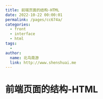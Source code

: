 ```yaml
---
title: 前端页面的结构-HTML
date: 2022-10-22 00:00:01
permalink: /pages/cc674a/
categories:
  - front
  - interface
  - html
tags:
  - 
author: 
  name: 北鸟南游
  link: http://www.shenshuai.me
---
```

# 前端页面的结构-HTML